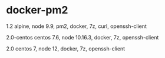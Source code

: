 # docker-pm2
1.2 
alpine, node 9.9, pm2, docker, 7z, curl, openssh-client

2.0-centos 
centos 7.6, node 10.16.3, docker, 7z, openssh-client

2.0
centos 7, node 12, docker, 7z, openssh-client
